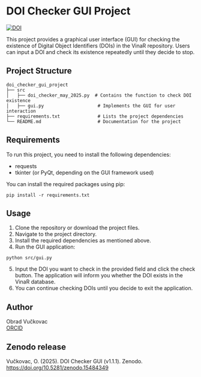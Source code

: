 # DOI Checker GUI Project

[![DOI](https://zenodo.org/badge/DOI/10.5281/zenodo.15484349.svg)](https://doi.org/10.5281/zenodo.15484349)  


This project provides a graphical user interface (GUI) for checking the existence of Digital Object Identifiers (DOIs) in the VinaR repository. Users can input a DOI and check its existence repeatedly until they decide to stop.

## Project Structure

```
doi_checker_gui_project
├── src
│   ├── doi_checker_may_2025.py  # Contains the function to check DOI existence
│   ├── gui.py                    # Implements the GUI for user interaction
├── requirements.txt              # Lists the project dependencies
└── README.md                     # Documentation for the project
```

## Requirements

To run this project, you need to install the following dependencies:

- requests
- tkinter (or PyQt, depending on the GUI framework used)

You can install the required packages using pip:

```
pip install -r requirements.txt
```

## Usage

1. Clone the repository or download the project files.
2. Navigate to the project directory.
3. Install the required dependencies as mentioned above.
4. Run the GUI application:

```
python src/gui.py
```

5. Input the DOI you want to check in the provided field and click the check button. The application will inform you whether the DOI exists in the VinaR database.
6. You can continue checking DOIs until you decide to exit the application.

## Author

Obrad Vučkovac  
[ORCID](https://orcid.org/0000-0001-5616-2680)

## Zenodo release

Vučkovac, O. (2025). DOI Checker GUI (v1.1.1). Zenodo. https://doi.org/10.5281/zenodo.15484349  
